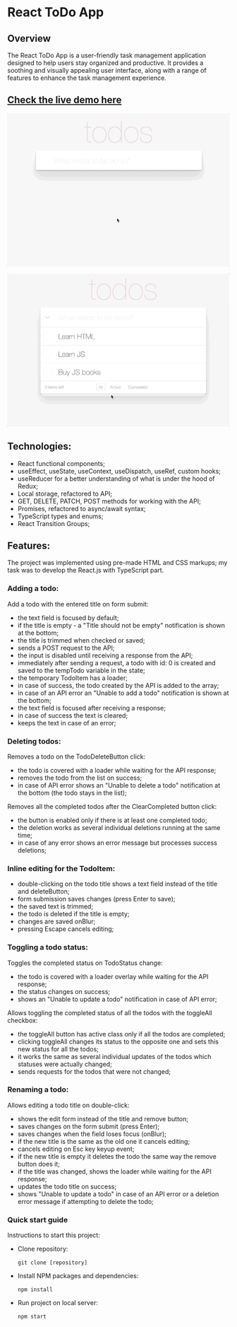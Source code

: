 # React ToDo App

## Overview

The React ToDo App is a user-friendly task management application designed to help users stay organized and productive. It provides a soothing and visually appealing user interface, along with a range of features to enhance the task management experience.

## [Check the live demo here](https://alina-kabanets.github.io/react-js_todo-app-with-api/)


![preview img](/description/todoapp.gif)

![preview img](/description/edittodo.gif)


## Technologies:

  - React functional components;
  - useEffect, useState, useContext, useDispatch, useRef, custom hooks;
  - useReducer for a better understanding of what is under the hood of Redux;
  - Local storage, refactored to API;
  - GET, DELETE, PATCH, POST methods for working with the API;
  - Promises, refactored to async/await syntax;
  - TypeScript types and enums;
  - React Transition Groups;


## Features:

The project was implemented using pre-made HTML and CSS markups; my task was to develop the React.js with TypeScript part.

### Adding a todo:

  Add a todo with the entered title on form submit:

  - the text field is focused by default;
  - if the title is empty - a "Title should not be empty" notification is shown at the bottom;
  - the title is trimmed when checked or saved;
  - sends a POST request to the API;
  - the input is disabled until receiving a response from the API;
  - immediately after sending a request, a todo with id: 0 is created and saved to the tempTodo variable in the state;
  - the temporary TodoItem has a loader;
  - in case of success, the todo created by the API is added to the array;
  - in case of an API error an "Unable to add a todo" notification is shown at the bottom;
  - the text field is focused after receiving a response;
  - in case of success the text is cleared;
  - keeps the text in case of an error;

### Deleting todos:

  Removes a todo on the TodoDeleteButton click:

  - the todo is covered with a loader while waiting for the API response;
  - removes the todo from the list on success;
  - in case of API error shows an "Unable to delete a todo" notification at the bottom (the todo stays in the list);

  Removes all the completed todos after the ClearCompleted button click:

  - the button is enabled only if there is at least one completed todo;
  - the deletion works as several individual deletions running at the same time;
  - in case of any error shows an error message but processes success deletions;

### Inline editing for the TodoItem:

  - double-clicking on the todo title shows a text field instead of the title and deleteButton;
  - form submission saves changes (press Enter to save);
  - the saved text is trimmed;
  - the todo is deleted if the title is empty;
  - changes are saved onBlur;
  - pressing Escape cancels editing;

### Toggling a todo status:

Toggles the completed status on TodoStatus change:

  - the todo is covered with a loader overlay while waiting for the API response;
  - the status changes on success;
  - shows an "Unable to update a todo" notification in case of API error;

Allows toggling the completed status of all the todos with the toggleAll checkbox:

  - the toggleAll button has active class only if all the todos are completed;
  - clicking toggleAll changes its status to the opposite one and sets this new status for all the todos;
  - it works the same as several individual updates of the todos which statuses were actually changed;
  - sends requests for the todos that were not changed;


### Renaming a todo:

  Allows editing a todo title on double-click:

  - shows the edit form instead of the title and remove button;
  - saves changes on the form submit (press Enter);
  - saves changes when the field loses focus (onBlur);
  - if the new title is the same as the old one it cancels editing;
  - cancels editing on Esс key keyup event;
  - if the new title is empty it deletes the todo the same way the remove button does it;
  - if the title was changed, shows the loader while waiting for the API response;
  - updates the todo title on success;
  - shows "Unable to update a todo" in case of an API error or a deletion error message if attempting to delete the todo;

### Quick start guide

Instructions to start this project:

 - Clone repository: 

   ```
   git clone [repository]
   ```

 - Install NPM packages and dependencies:

   ```
   npm install
   ```

 - Run project on local server:

   ```
   npm start
   ```
